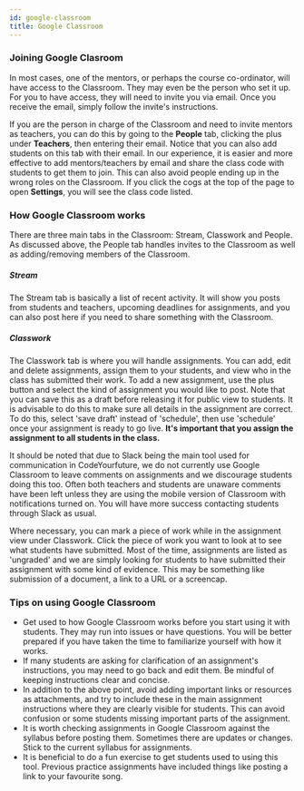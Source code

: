 ```yaml
---
id: google-classroom
title: Google Classroom
---
```


### Joining Google Clasroom

In most cases, one of the mentors, or perhaps the course co-ordinator, will have access to the Classroom. They may even be the person who set it up. For you to have access, they will need to invite you via email. Once you receive the email, simply follow the invite's instructions.

If you are the person in charge of the Classroom and need to invite mentors as teachers, you can do this by going to the **People** tab, clicking the plus under **Teachers**, then entering their email. Notice that you can also add students on this tab with their email. In our experience, it is easier and more effective to add mentors/teachers by email and share the class code with students to get them to join. This can also avoid people ending up in the wrong roles on the Classroom. If you click the cogs at the top of the page to open **Settings**, you will see the class code listed.

### How Google Classroom works

There are three main tabs in the Classroom: Stream, Classwork and People. As discussed above, the People tab handles invites to the Classroom as well as adding/removing members of the Classroom.

##### Stream
The Stream tab is basically a list of recent activity. It will show you posts from students and teachers, upcoming deadlines for assignments, and you can also post here if you need to share something with the Classroom.

##### Classwork
The Classwork tab is where you will handle assignments. You can add, edit and delete assignments, assign them to your students, and view who in the class has submitted their work. To add a new assignment, use the plus button and select the kind of assignment you would like to post. Note that you can save this as a draft before releasing it for public view to students. It is advisable to do this to make sure all details in the assignment are correct. To do this, select 'save draft' instead of 'schedule', then use 'schedule' once your assignment is ready to go live. **It's important that you assign the assignment to all students in the class.**

It should be noted that due to Slack being the main tool used for communication in CodeYourfuture, we do not currently use Google Classroom to leave comments on assignments and we discourage students doing this too. Often both teachers and students are unaware comments have been left unless they are using the mobile version of Classroom with notifications turned on. You will have more success contacting students through Slack as usual.

Where necessary, you can mark a piece of work while in the assignment view under Classwork. Click the piece of work you want to look at to see what students have submitted. Most of the time, assignments are listed as 'ungraded' and we are simply looking for students to have submitted their assignment with some kind of evidence. This may be something like submission of a document, a link to a URL or a screencap.

### Tips on using Google Classroom
- Get used to how Google Classroom works before you start using it with students. They may run into issues or have questions. You will be better prepared if you have taken the time to familiarize yourself with how it works.
- If many students are asking for clarification of an assignment's instructions, you may need to go back and edit them. Be mindful of keeping instructions clear and concise.
- In addition to the above point, avoid adding important links or resources as attachments, and try to include these in the main assignment instructions where they are clearly visible for students. This can avoid confusion or some students missing important parts of the assignment.
- It is worth checking assignments in Google Classroom against the syllabus before posting them. Sometimes there are updates or changes. Stick to the current syllabus for assignments.
- It is beneficial to do a fun exercise to get students used to using this tool. Previous practice assignments have included things like posting a link to your favourite song.

